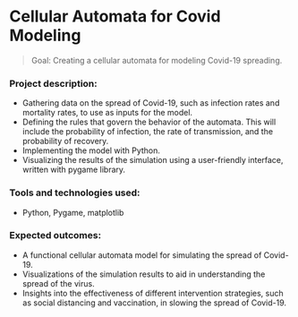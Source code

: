 # Cellular Automata for Covid Modeling

> Goal: Creating a cellular automata for modeling Covid-19 spreading.  

### Project description:

- Gathering data on the spread of Covid-19, such as infection rates and mortality rates, to use as inputs for the model.
- Defining the rules that govern the behavior of the automata. This will include the probability of infection, the rate of transmission, and the probability of recovery.
- Implementing the model with Python.
- Visualizing the results of the simulation using a user-friendly interface, written with pygame library.


### Tools and technologies used:

- Python, Pygame, matplotlib

### Expected outcomes:

- A functional cellular automata model for simulating the spread of Covid-19.
- Visualizations of the simulation results to aid in understanding the spread of the virus.
- Insights into the effectiveness of different intervention strategies, such as social distancing and vaccination, in slowing the spread of Covid-19.





